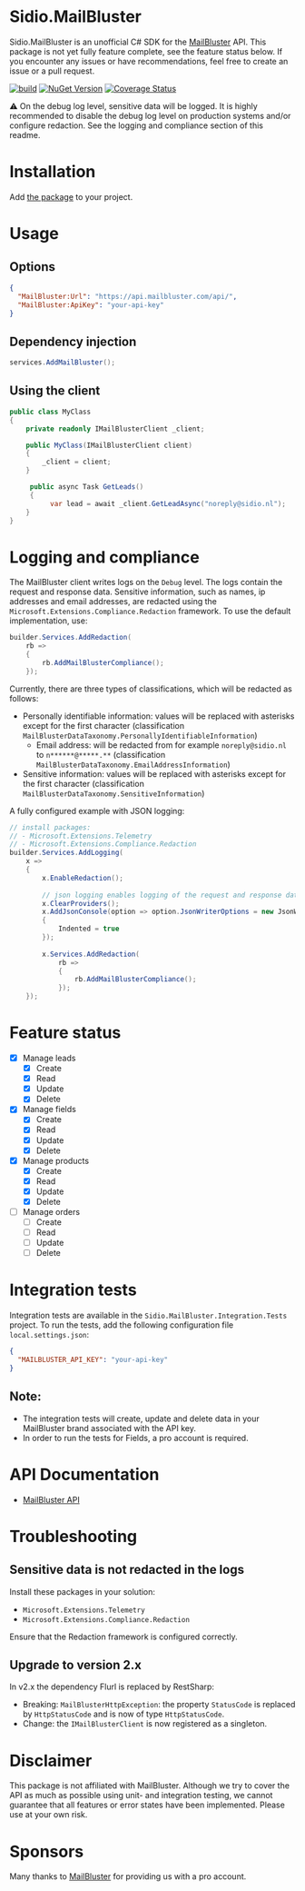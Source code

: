 Sidio.MailBluster
=============
Sidio.MailBluster is an unofficial C# SDK for the [MailBluster](https://mailbluster.com) API. This package is not yet fully feature complete,
see the feature status below. If you encounter any issues or have recommendations, feel free to create an issue or a 
pull request.

[![build](https://github.com/marthijn/Sidio.MailBluster/actions/workflows/build.yml/badge.svg)](https://github.com/marthijn/Sidio.MailBluster/actions/workflows/build.yml)
[![NuGet Version](https://img.shields.io/nuget/v/Sidio.MailBluster)](https://www.nuget.org/packages/Sidio.MailBluster/)
[![Coverage Status](https://coveralls.io/repos/github/marthijn/Sidio.MailBluster/badge.svg?branch=main)](https://coveralls.io/github/marthijn/Sidio.MailBluster?branch=main)

⚠️ On the debug log level, sensitive data will be logged. It is highly recommended to
disable the debug log level on production systems and/or configure redaction. See the logging and compliance section
of this readme.

# Installation
Add [the package](https://www.nuget.org/packages/Sidio.MailBluster/) to your project.

# Usage
## Options
```json
{
  "MailBluster:Url": "https://api.mailbluster.com/api/",
  "MailBluster:ApiKey": "your-api-key"
}
```

## Dependency injection
```csharp
services.AddMailBluster();
```

## Using the client
```csharp
public class MyClass
{
    private readonly IMailBlusterClient _client;

    public MyClass(IMailBlusterClient client)
    {
        _client = client;        
    }

     public async Task GetLeads()
     {
          var lead = await _client.GetLeadAsync("noreply@sidio.nl");
    }
}
```

# Logging and compliance
The MailBluster client writes logs on the `Debug` level. The logs contain the request and response data. Sensitive information,
such as names, ip addresses and email addresses, are redacted using the `Microsoft.Extensions.Compliance.Redaction` framework. To use the
default implementation, use:
```csharp
builder.Services.AddRedaction(
    rb =>
    {
        rb.AddMailBlusterCompliance();
    });
```

Currently, there are three types of classifications, which will be redacted as follows:
- Personally identifiable information: values will be replaced with asterisks except for the first character (classification `MailBlusterDataTaxonomy.PersonallyIdentifiableInformation`)
  - Email address: will be redacted from for example `noreply@sidio.nl` to `n******@*****.**` (classification `MailBlusterDataTaxonomy.EmailAddressInformation`)
- Sensitive information: values will be replaced with asterisks except for the first character (classification `MailBlusterDataTaxonomy.SensitiveInformation`)

A fully configured example with JSON logging:
```csharp
// install packages:
// - Microsoft.Extensions.Telemetry
// - Microsoft.Extensions.Compliance.Redaction
builder.Services.AddLogging(
    x =>
    {
        x.EnableRedaction();
        
        // json logging enables logging of the request and response data
        x.ClearProviders();
        x.AddJsonConsole(option => option.JsonWriterOptions = new JsonWriterOptions
        {
            Indented = true
        });
        
        x.Services.AddRedaction(
            rb =>
            {
                rb.AddMailBlusterCompliance();
            });
    });
```


# Feature status
- [x] Manage leads
  - [x] Create
  - [x] Read
  - [x] Update
  - [x] Delete
- [x] Manage fields
    - [x] Create
    - [x] Read
    - [x] Update
    - [x] Delete
- [x] Manage products
    - [x] Create
    - [x] Read
    - [x] Update
    - [x] Delete
- [ ] Manage orders
    - [ ] Create
    - [ ] Read
    - [ ] Update
    - [ ] Delete

# Integration tests
Integration tests are available in the `Sidio.MailBluster.Integration.Tests` project. To run the tests, 
add the following configuration file `local.settings.json`:
```json
{
  "MAILBLUSTER_API_KEY": "your-api-key"
}
```

## Note:
- The integration tests will create, update and delete data in your MailBluster brand associated with the API key.
- In order to run the tests for Fields, a pro account is required.

# API Documentation
- [MailBluster API](https://mailbluster.com/docs/api)

# Troubleshooting
## Sensitive data is not redacted in the logs
Install these packages in your solution:
- `Microsoft.Extensions.Telemetry`
- `Microsoft.Extensions.Compliance.Redaction`

Ensure that the Redaction framework is configured correctly.

## Upgrade to version 2.x
In v2.x the dependency Flurl is replaced by RestSharp:
- Breaking: `MailBlusterHttpException`: the property `StatusCode` is replaced by `HttpStatusCode` and is now of type `HttpStatusCode`.
- Change: the `IMailBlusterClient` is now registered as a singleton.

# Disclaimer
This package is not affiliated with MailBluster. Although we try to cover the API as much as possible using unit- 
and integration testing, we cannot guarantee that all features or error states have been implemented.
Please use at your own risk.

# Sponsors
Many thanks to [MailBluster](https://mailbluster.com/) for providing us with a pro account.